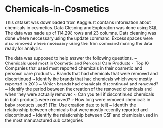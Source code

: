 # Chemicals-In-Cosmetics

This dataset was downloaded from Kaggle. It contains information about chemicals in cosmetics. Data Cleaning and Exploration was done using SQL
The data was made up of 114,298 rows and 23 columns. 
Data cleaning was done where neccessary using the update command. Excess spaces were also removed where necessary using the Trim command making the data ready for analysis.

The data was supposed to help answer the following questions.
~ Chemicals used most in Cosmetic and Personal Care Products
~ Top 10 Companies that used most reported chemicals in their cosmetic and personal care products 
~ Brands that had chemicals that were removed and discontinued
~ Identify the brands that had chemicals which were mostly reported in 2018
~ Which brands had chemicals discontinued and removed?
~ Identify the period between the creation of the removed chemicals and when they were actually removed
~ Can you tell if discontinued chemicals in bath products were removed?
~ How long were removed chemicals in baby products used? (Tip: Use creation date to tell)
~ Identify the relationship between chemicals that were mostly recently reported and discontinued
~ Identify the relationship between CSF and chemicals used in the most manufactured sub categories
